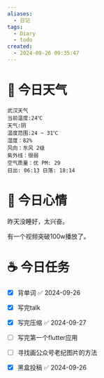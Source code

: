 ```yaml
---
aliases:
  - 日记
tags:
  - Diary
  - todo
created:
  - 2024-09-26 09:35:47
---
```

# 🌅 今日天气

``` 
武汉天气
当前温度:24℃
天气:阴
温度范围:24 ~ 31℃
湿度：82%
风向：东风 2级
紫外线：很弱
空气质量：优 PM: 29
日出: 06:13 日落: 18:14
```

# 🍋 今日心情

昨天没睡好，太兴奋。

有一个视频突破100w播放了。

# ☕ 今日任务

- [x] 背单词 ✅ 2024-09-26
- [x] 写完talk
- [x] 写完压缩 ✅ 2024-09-27
- [ ] 写完第一个flutter应用
- [ ] 寻找画公众号老纪图片的方法
- [x] 黑盒投稿 ✅ 2024-09-26


